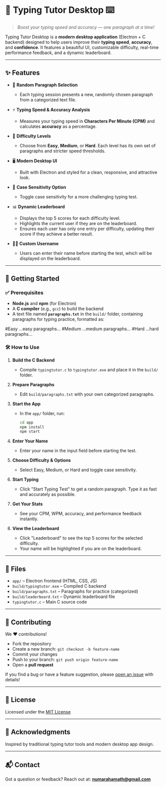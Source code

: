# 🧠 Typing Tutor Desktop ⌨️

> _Boost your typing speed and accuracy — one paragraph at a time!_

Typing Tutor Desktop is a **modern desktop application** (Electron + C backend) designed to help users improve their **typing speed**, **accuracy**, and **confidence**. It features a beautiful UI, customizable difficulty, real-time performance feedback, and a dynamic leaderboard.

---

## ✨ Features

- 📄 **Random Paragraph Selection**
  - Each typing session presents a new, randomly chosen paragraph from a categorized text file.

- ⚡ **Typing Speed & Accuracy Analysis**
  - Measures your typing speed in **Characters Per Minute (CPM)** and calculates **accuracy** as a percentage.

- 🎯 **Difficulty Levels**
  - Choose from **Easy**, **Medium**, or **Hard**. Each level has its own set of paragraphs and stricter speed thresholds.

- 🖥️ **Modern Desktop UI**
  - Built with Electron and styled for a clean, responsive, and attractive look.

- 📝 **Case Sensitivity Option**
  - Toggle case sensitivity for a more challenging typing test.

- 📊 **Dynamic Leaderboard**
  - Displays the top 5 scores for each difficulty level.
  - Highlights the current user if they are on the leaderboard.
  - Ensures each user has only one entry per difficulty, updating their score if they achieve a better result.

- 🧑‍💻 **Custom Username**
  - Users can enter their name before starting the test, which will be displayed on the leaderboard.

---

## 🚀 Getting Started

### ✅ Prerequisites

- **Node.js** and **npm** (for Electron)
- A **C compiler** (e.g., `gcc`) to build the backend
- A text file named **`paragraphs.txt`** in the `build/` folder, containing paragraphs for typing practice, formatted as:

#Easy ...easy paragraphs... #Medium ...medium paragraphs... #Hard ...hard paragraphs...


### 🛠️ How to Use

1. **Build the C Backend**
   - Compile `typingtutor.c` to `typingtutor.exe` and place it in the `build/` folder.

2. **Prepare Paragraphs**
   - Edit `build/paragraphs.txt` with your own categorized paragraphs.

3. **Start the App**
   - In the `app/` folder, run:
     ```bash
     cd app
     npm install
     npm start
     ```

4. **Enter Your Name**
   - Enter your name in the input field before starting the test.

5. **Choose Difficulty & Options**
   - Select Easy, Medium, or Hard and toggle case sensitivity.

6. **Start Typing**
   - Click "Start Typing Test" to get a random paragraph. Type it as fast and accurately as possible.

7. **Get Your Stats**
   - See your CPM, WPM, accuracy, and performance feedback instantly.

8. **View the Leaderboard**
   - Click "Leaderboard" to see the top 5 scores for the selected difficulty.
   - Your name will be highlighted if you are on the leaderboard.

---

## 📁 Files

- `app/` – Electron frontend (HTML, CSS, JS)
- `build/typingtutor.exe` – Compiled C backend
- `build/paragraphs.txt` – Paragraphs for practice (categorized)
- `build/leaderboard.txt` – Dynamic leaderboard file
- `typingtutor.c` – Main C source code

---

## 🤝 Contributing

We ❤️ contributions!

- Fork the repository
- Create a new branch: `git checkout -b feature-name`
- Commit your changes
- Push to your branch: `git push origin feature-name`
- Open a **pull request**

If you find a bug or have a feature suggestion, please [open an issue](https://github.com/itsmenuma/Typing-Tutor/issues) with details!

---

## 📜 License

Licensed under the [MIT License](LICENSE)

---

## 🙌 Acknowledgments

Inspired by traditional typing tutor tools and modern desktop app design.

---

## 📬 Contact

Got a question or feedback? Reach out at: **[numarahamath@gmail.com](mailto:numarahamath@gmail.com)**